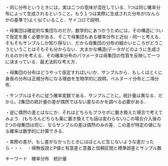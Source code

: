 ・同じ分布というときには，実は二つの意味が混在している．1つは同じ確率分布によって生成されるということ，もう１つは実際に生成された分布が(なんらかの基準で)よく似ていること．サイコロで説明．

・母集団は確定的な集団なのだが，数学的にあつかうためには，その構造について仮定を置く必要がある．そこで母集団もある確率分布と近似・同一と考える．そもそもサンプルしか知り得ない．だから母集団の分布の細かいところがどうこうということはそもそも分からない．大まかな構造(データがどのように生成されるのか)を考える．その確率分布のパラメータは母集団の性質を反映して一つに決まっている．最尤法的な考え方．

・母集団の分布はどうやって仮定すればいいか．サンプルから．もしくはとくに身長の分布は正規分布になる理由を生物学的に説明，ベルヌーイ分布と二項分布．

・サンプルはそれに従う確率変数である．サンプルごとに，統計量は異なる．だから，2集団の統計量の差が偶然ではない差なのかを調べる必要がある．

・逆に偶然の差とはなにか．それはどちらもプラセボに置き換えた場合で考えてみよう．(もちろんどちらも薬に置き換えても話は変わらない)この場合介入後の2つの母集団は同じ．ならサンプルの差は偶然のみの差．この差が特定の値になる確率は数学的に計算できる．

・実際の差が，もし差がなかったときにはほとんど生じないような差だったら・・・　・帰無仮説とP値と有意差と意義と信頼区間と標準誤差とサンプル数



キーワード　確率分布　統計量